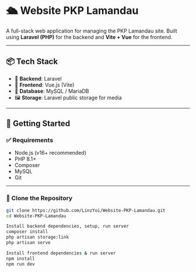 # 🛳️ Website PKP Lamandau

A full-stack web application for managing the PKP Lamandau site. Built using **Laravel (PHP)** for the backend and **Vite + Vue** for the frontend.

---

## 📦 Tech Stack

- 🔧 **Backend**: Laravel
- 🎨 **Frontend**: Vue.js (Vite)
- 💾 **Database**: MySQL / MariaDB
- 🖼️ **Storage**: Laravel public storage for media

---

## 🚀 Getting Started

### ✅ Requirements

- Node.js (v16+ recommended)
- PHP 8.1+
- Composer
- MySQL
- Git

---

### 📂 Clone the Repository

```bash
git clone https://github.com/LinzYoi/Website-PKP-Lamandau.git
cd Website-PKP-Lamandau

Install backend dependencies, setup, run server
composer install
php artisan storage:link
php artisan serve

Install frontend dependencies & run server
npm install
npm run dev

